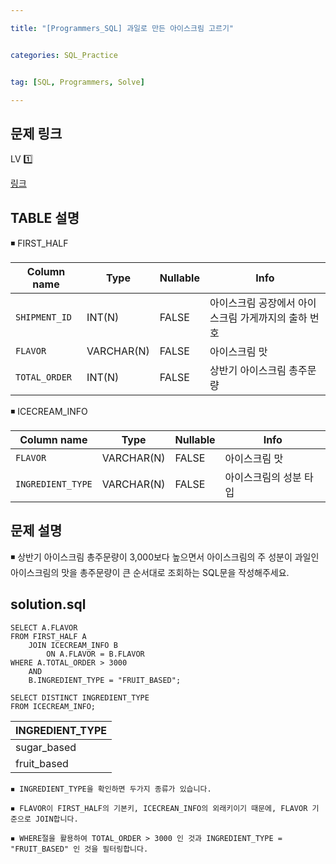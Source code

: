 ```yaml
---

title: "[Programmers_SQL] 과일로 만든 아이스크림 고르기"


categories: SQL_Practice


tag: [SQL, Programmers, Solve]

---
```


## 문제 링크

LV 1️⃣ 

[링크](https://school.programmers.co.kr/learn/courses/30/lessons/133025)

## TABLE 설명

◾ FIRST_HALF

|Column name|Type|Nullable|Info|
|-|-|-|-|
|`SHIPMENT_ID`|INT(N)|FALSE|아이스크림 공장에서 아이스크림 가게까지의 출하 번호|
|`FLAVOR`|VARCHAR(N)|FALSE|아이스크림 맛|
|`TOTAL_ORDER`|INT(N)|FALSE|상반기 아이스크림 총주문량|

◾ ICECREAM_INFO

|Column name|Type|Nullable|Info|
|-|-|-|-|
|`FLAVOR`|VARCHAR(N)|FALSE|아이스크림 맛|
|`INGREDIENT_TYPE`|VARCHAR(N)|FALSE|아이스크림의 성분 타입|

## 문제 설명

◾ 상반기 아이스크림 총주문량이 3,000보다 높으면서 아이스크림의 주 성분이 과일인 아이스크림의 맛을 총주문량이 큰 순서대로 조회하는 SQL문을 작성해주세요. 

## solution.sql
    SELECT A.FLAVOR
    FROM FIRST_HALF A 
        JOIN ICECREAM_INFO B
            ON A.FLAVOR = B.FLAVOR
    WHERE A.TOTAL_ORDER > 3000
        AND
        B.INGREDIENT_TYPE = "FRUIT_BASED";

```
SELECT DISTINCT INGREDIENT_TYPE
FROM ICECREAM_INFO;
```

|INGREDIENT_TYPE|
|-|
|sugar_based|
|fruit_based|

```
◾ INGREDIENT_TYPE을 확인하면 두가지 종류가 있습니다. 

◾ FLAVOR이 FIRST_HALF의 기본키, ICECREAN_INFO의 외래키이기 때문에, FLAVOR 기준으로 JOIN합니다. 

◾ WHERE절을 활용하여 TOTAL_ORDER > 3000 인 것과 INGREDIENT_TYPE = "FRUIT_BASED" 인 것을 필터링합니다. 
```
